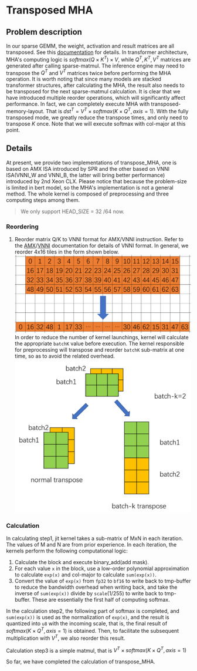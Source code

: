 # Transposed MHA
## Problem description 
In our sparse GEMM, the weight, activation and result matrices are all transposed. See this [documentation](https://github.com/intel/intel-extension-for-transformers/blob/main/intel_extension_for_transformers/transformers/runtime/kernels/docs/kernel_desc/kernel_vnni.md) for details.
In transformer architecture, MHA's computing logic is $softmax(Q\times K^T)\times V$, while $Q^T,K^T,V^T$ matrices are generated after calling sparse-matmul. The inference engine may need to transpose the $Q^T$ and $V^T$ matrices twice before performing the MHA operation. It is worth noting that since many models are stacked transformer structures, after calculating the MHA, the result also needs to be transposed for the next sparse-matmul calculation. It is clear that we have introduced multiple reorder operations, which will significantly affect performance. In fact, we can completely execute MHA with transposed-memory-layout. That is $dst^T=V^T\times softmax(K\times Q^T,axis =1)$. With the fully transposed mode, we greatly reduce the transpose times, and only need to transpose $K$ once. Note that we will execute softmax with col-major at this point.
## Details 
At present, we provide two implementations of transpose_MHA, one is based on AMX ISA introduced by SPR and the other based on VNNI ISA(VNNI_W and VNNI_B, the latter will bring better performance) introduced by 2nd Xeon CLX. Please notice that because the problem-size is limited in bert model, so the MHA's implementation is not a general method. The whole kernel is composed of preprocessing and three computing steps among them.
> We only support HEAD_SIZE = 32 /64 now.
 
### Reordering
1. Reorder matrix Q/K to VNNI format for AMX/VNNI instruction. Refer to the [AMX](https://www.intel.com/content/www/us/en/docs/intrinsics-guide/index.html#ig_expand=159,653,1854,5965,5461,1742,2782,2782,2774,4964,4916,4925,4944,1745,1589,4114,4089,4120,4114,4111,4108,5390,5389,5388,1595,2782,4541,6243,6255,4541,1510,2244,6836,7263,2250,5360,5388,5389,5390,5352,5353,5324,5381,4626,7264,607,6172,649,6159,6897,7264,7267,2808,2795,2782,2913,1431,1385,5381,574,572,5381,5380,5379,5378,5377,5376,5375,5374,5373,5390,5389,5388,5360,5359,6897,6937,6905,6830,6897,6903,6857,7265,6501,6519,6582,488,4506,5240,5459,5478,5489,5488,5487,5480,5463,640,6206,640,2808,4469,4470,4471,4463,4472,4469,2801,2759,2782,2787,640,2949,2949,2890,2913,2912,2585,2585,2585,2585,7041,7043,572,2579,640,4369,6903,6903,2756,1827,6529,572,7264,2749,5645,2808,2795,2782,7260,4469,7267,7266,2139,1998,2756,2750,2753,7439,7259,7259,2769,7439,4376,6172,6255,6252,7498,7400,7343,6410,6951,5289,4087,4123,4111,4107,2250,6951,6947,6944,6955,4374,4107,707,7544,184,4503,119,7539,7540&techs=AMX)/[VNNI](https://www.intel.com/content/www/us/en/docs/intrinsics-guide/index.html#ig_expand=159,653,1854,5965,5461,1742,2782,2782,2774,4964,4916,4925,4944,1745,1589,4114,4089,4120,4114,4111,4108,5390,5389,5388,1595,2782,4541,6243,6255,4541,1510,2244,6836,7263,2250,5360,5388,5389,5390,5352,5353,5324,5381,4626,7264,607,6172,649,6159,6897,7264,7267,2808,2795,2782,2913,1431,1385,5381,574,572,5381,5380,5379,5378,5377,5376,5375,5374,5373,5390,5389,5388,5360,5359,6897,6937,6905,6830,6897,6903,6857,7265,6501,6519,6582,488,4506,5240,5459,5478,5489,5488,5487,5480,5463,640,6206,640,2808,4469,4470,4471,4463,4472,4469,2801,2759,2782,2787,640,2949,2949,2890,2913,2912,2585,2585,2585,2585,7041,7043,572,2579,640,4369,6903,6903,2756,1827,6529,572,7264,2749,5645,2808,2795,2782,7260,4469,7267,7266,2139,1998,2756,2750,2753,7439,7259,7259,2769,7439,4376,6172,6255,6252,7498,7400,7343,6410,6951,5289,4087,4123,4111,4107,2250,6951,6947,6944,6955,4374,4107,707,7544,184,4503,119,7539,7540,2899&avx512techs=AVX512_VNNI) documentation for details of VNNI format. In general, we reorder 4x16 tiles in the form shown below. ![trans_mha_reorder](../imgs/kernel_trans_mha_reorder.png)In order to reduce the number of kernel launchings, kernel will calculate the appropriate ```batchK``` value before execution. The kernel responsible for preprocessing will transpose and reorder ```batchK``` sub-matrix at one time, so as to avoid the related overhead. ![batchk_trans](../imgs/kernel_trans_mha_batchk_trans.png)

### Calculation
In calculating step1, jit kernel takes a sub-matrix of MxN in each iteration. The values of M and N are from prior experience. In each iteration, the kernels perform the following computational logic:
1. Calculate the block and execute binary_add(add mask). 
2. For each value `x` in the block, use a low-order polynomial approximation to calculate `exp(x)` and col-major to calculate `sum(exp(x))`. 
3. Convert the value of `exp(x)` from `fp32` to `bf16` to write back to tmp-buffer to reduce the bandwidth overhead when writing back, and take the inverse of `sum(exp(x))` divide by `scale`(1/255) to write back to tmp-buffer. These are essentially the first half of computing softmax. 

In the calculation step2, the following part of softmax is completed, and `sum(exp(x))` is used as the normalization of `exp(x)`, and the result is quantized into `u8` with the incoming scale, that is, the final result of $softmax(K\times Q^T,axis=1)$ is obtained. Then, to facilitate the subsequent multiplication with $V^T$, we also reorder this result.   

Calculation step3 is a simple matmul, that is $V^T\times softmax(K\times Q^T,axis =1)$

So far, we have completed the calculation of transpose_MHA.
